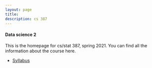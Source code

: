 ```yaml
---
layout: page
title:      
description: cs 387
---
```


#### Data science 2

This is the homepage for cs/stat 387, spring 2021. 
You can find all the information about the course here.

+ [Syllabus](./syllabus.pdf)